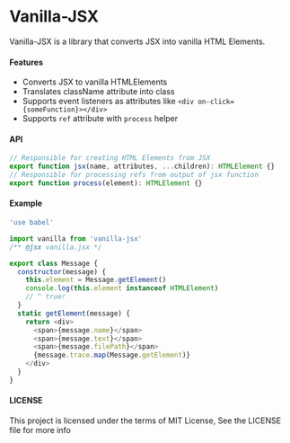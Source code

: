 Vanilla-JSX
=========

Vanilla-JSX is a library that converts JSX into vanilla HTML Elements.

#### Features

 - Converts JSX to vanilla HTMLElements
 - Translates className attribute into class
 - Supports event listeners as attributes like `<div on-click={someFunction}></div>`
 - Supports `ref` attribute with `process` helper

#### API

```js
// Responsible for creating HTML Elements from JSX
export function jsx(name, attributes, ...children): HTMLElement {}
// Responsible for processing refs from output of jsx function
export function process(element): HTMLElement {}

```

#### Example
```js
'use babel'

import vanilla from 'vanilla-jsx'
/** @jsx vanilla.jsx */

export class Message {
  constructor(message) {
    this.element = Message.getElement()
    console.log(this.element instanceof HTMLElement)
    // ^ true!
  }
  static getElement(message) {
    return <div>
      <span>{message.name}</span>
      <span>{message.text}</span>
      <span>{message.filePath}</span>
      {message.trace.map(Message.getElement)}
    </div>
  }
}
```

#### LICENSE
This project is licensed under the terms of MIT License, See the LICENSE file for more info
